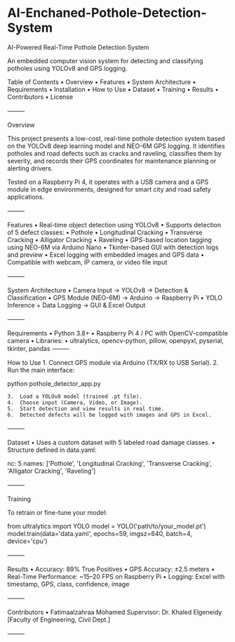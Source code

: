 # AI-Enchaned-Pothole-Detection-System
AI-Powered Real-Time Pothole Detection System

An embedded computer vision system for detecting and classifying potholes using YOLOv8 and GPS logging.

Table of Contents
	•	Overview
	•	Features
	•	System Architecture
	•	Requirements
	•	Installation
	•	How to Use
	•	Dataset
	•	Training
	•	Results
	•	Contributors
	•	License

⸻

Overview

This project presents a low-cost, real-time pothole detection system based on the YOLOv8 deep learning model and NEO-6M GPS logging. It identifies potholes and road defects such as cracks and raveling, classifies them by severity, and records their GPS coordinates for maintenance planning or alerting drivers.

Tested on a Raspberry Pi 4, it operates with a USB camera and a GPS module in edge environments, designed for smart city and road safety applications.

⸻

Features
	•	Real-time object detection using YOLOv8
	•	Supports detection of 5 defect classes:
	•	Pothole
	•	Longitudinal Cracking
	•	Transverse Cracking
	•	Alligator Cracking
	•	Raveling
	•	GPS-based location tagging using NEO-6M via Arduino Nano
	•	Tkinter-based GUI with detection logs and preview
	•	Excel logging with embedded images and GPS data
	•	Compatible with webcam, IP camera, or video file input

⸻

System Architecture
	•	Camera Input → YOLOv8 → Detection & Classification
	•	GPS Module (NEO-6M) → Arduino → Raspberry Pi
	•	YOLO Inference + Data Logging → GUI & Excel Output

⸻

Requirements
	•	Python 3.8+
	•	Raspberry Pi 4 / PC with OpenCV-compatible camera
	•	Libraries:
	•	ultralytics, opencv-python, pillow, openpyxl, pyserial, tkinter, pandas
⸻

How to Use
	1.	Connect GPS module via Arduino (TX/RX to USB Serial).
	2.	Run the main interface:

python pothole_detector_app.py


	3.	Load a YOLOv8 model (trained .pt file).
	4.	Choose input (Camera, Video, or Image).
	5.	Start detection and view results in real time.
	6.	Detected defects will be logged with images and GPS in Excel.

⸻

Dataset
	•	Uses a custom dataset with 5 labeled road damage classes.
	•	Structure defined in data.yaml:

nc: 5
names: ['Pothole', 'Longitudinal Cracking', 'Transverse Cracking', 'Alligator Cracking', 'Raveling']



⸻

Training

To retrain or fine-tune your model:

from ultralytics import YOLO
model = YOLO('path/to/your_model.pt')
model.train(data='data.yaml', epochs=59, imgsz=640, batch=4, device='cpu')


⸻

Results
	•	Accuracy: 89% True Positives
	•	GPS Accuracy: ±2.5 meters
	•	Real-Time Performance: ~15–20 FPS on Raspberry Pi
	•	Logging: Excel with timestamp, GPS, class, confidence, image

⸻

Contributors
	•	Fatimaalzahraa Mohamed
Supervisor: Dr. Khaled Elgeneidy
[Faculty of Engineering, Civil Dept.]

⸻
